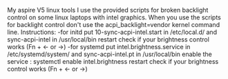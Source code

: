My aspire V5 linux tools
I use the provided scripts for broken backlight control on some linux laptops with intel graphics. 
When you use the scripts for backlight control don't use the acpi_backlight=vendor kernel command line.
Instructions:
-for initd
    put 10-sync-acpi-intel.start in /etc/local.d/ and sync-acpi-intel in /usr/local/bin
    restart
    check if your brightness control works (Fn + <- or ->)
-for systemd
    put intel.brightness.service in /etc/systemd/system/ and sync-acpi-intel.pt in /usr/local/bin
    enable the service : systemctl enable intel.brightness
    restart
    check if your brightness control works (Fn + <- or ->)
